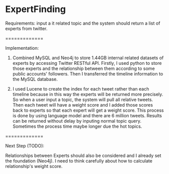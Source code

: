 ExpertFinding
=============

Requirements: input a it related topic and the system should return a list of experts from twitter.

=============

Implementation:

1.  Combined MySQL and Neo4j to store 1.44GB internal related datasets of experts by accessing Twitter RESTful API. Firstly, I used python to store those experts and the relationship between them according to some public accounts' followers. Then I transferred the timeline information to the MySQL database. 

2.	I used Lucene to create the index for each tweet rather than each timeline because in this way the experts will be returned more precisely. So when a user input a topic, the system will pull all relative tweets. Then each tweet will have a weight score and I added those scores back to experts so that each expert will get a weight score. This process is done by using language model and there are 6 million tweets. Results can be returned without delay by inputing normal topic query. Sometimes the process time maybe longer due the hot topics.
	
=============

Next Step (TODO):

Relationships between Experts should also be considered and I already set the foundation (Neo4j). I need to think carefully about how to calculate relationship's weight score.


